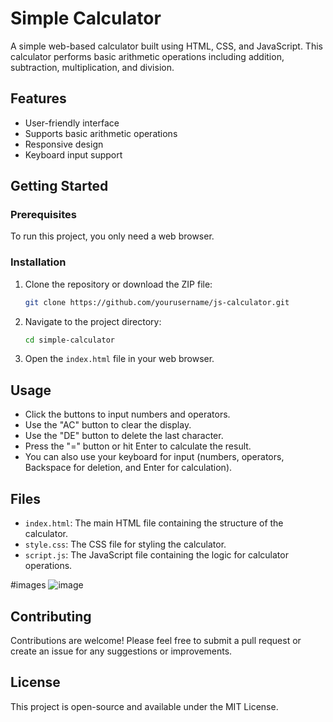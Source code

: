 # Simple Calculator

A simple web-based calculator built using HTML, CSS, and JavaScript. This calculator performs basic arithmetic operations including addition, subtraction, multiplication, and division.

## Features

- User-friendly interface
- Supports basic arithmetic operations
- Responsive design
- Keyboard input support

## Getting Started

### Prerequisites

To run this project, you only need a web browser.

### Installation

1. Clone the repository or download the ZIP file:

   ```bash
   git clone https://github.com/yourusername/js-calculator.git
   ```

2. Navigate to the project directory:

   ```bash
   cd simple-calculator
   ```

3. Open the `index.html` file in your web browser.

## Usage

- Click the buttons to input numbers and operators.
- Use the "AC" button to clear the display.
- Use the "DE" button to delete the last character.
- Press the "=" button or hit Enter to calculate the result.
- You can also use your keyboard for input (numbers, operators, Backspace for deletion, and Enter for calculation).

## Files

- `index.html`: The main HTML file containing the structure of the calculator.
- `style.css`: The CSS file for styling the calculator.
- `script.js`: The JavaScript file containing the logic for calculator operations.

#images
![image](https://github.com/user-attachments/assets/733b1098-9b58-4468-a15e-b7909e94a307)


## Contributing

Contributions are welcome! Please feel free to submit a pull request or create an issue for any suggestions or improvements.

## License

This project is open-source and available under the MIT License.

